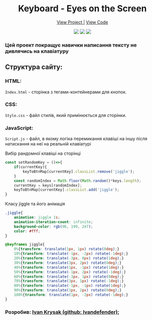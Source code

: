 <h1 align="center">Keyboard - Eyes on the Screen</h1>

<div align="center">
    <a href="">View Project |</a>
    <a href="">View Code</a>
</div>

<p align="center">
<img src="https://img.shields.io/badge/HTML-orange?style=for-the-badge&logo=html&logoColor=orange">
<img src="https://img.shields.io/badge/css-blue?style=for-the-badge&logo=css&logoColor=blue">
<img src="https://img.shields.io/badge/JavaScript-yellow?style=for-the-badge&logo=JavaScript&logoColor=yellow&labelColor=black">
</p>

### **Цей проект покращує навички написання тексту не дивлячись на клавіатуру**

## Структура сайту:

### HTML:

`Index.html` - сторінка з тегами-контейнерами для кнопок.

### CSS:

`Style.css` - файл стилів, який примінюється для сторінки.

### JavaScript: 

`Script.js` - файл, в якому логіка перемикання клавіші на іншу після натискання на неї на реальній клавіатурі

Вибір рандомної клавіші на сторінці

```javascript
const setRandomKey = ()=>{
    if(currentKey){
        keyToBtnMap[currentKey].classList.remove('jiggle');
    }
    const randomIndex = Math.floor(Math.random()*keys.length);
    currentKey = keys[randomIndex];
    keyToBtnMap[currentKey].classList.add('jiggle');
}
```

Класу jiggle та його анімація

```css
.jiggle{
    animation: jiggle 1s;
    animation-iteration-count: infinite;
    background-color: rgb(96, 199, 247);
    color: #fff;
}

@keyframes jiggle{
    0%{transform: translate(1px, 1px) rotate(0deg);}
    10%{transform: translate(-1px, -2px) rotate(-1deg);}
    20%{transform: translate(-3px, 0px) rotate(1deg);}
    30%{transform: translate(3px, 2px) rotate(0deg);}
    40%{transform: translate(1px, -1px) rotate(1deg);}
    50%{transform: translate(-1px, 2px) rotate(-1deg);}
    60%{transform: translate(-3px, 1px) rotate(0deg);}
    70%{transform: translate(3px, 1px) rotate(-1deg);}
    80%{transform: translate(-1px, -1px) rotate(1deg);}
    90%{transform: translate(1px, 2px) rotate(0deg);}
    100%{transform: translate(1px, -2px) rotate(-1deg);}
}
```

### Розробив: [Ivan Krysak (github: Ivandefender)](https://github.com/Ivandefender);